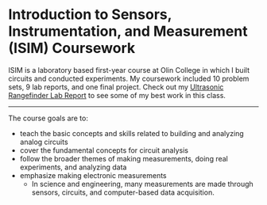 # Introduction to Sensors, Instrumentation, and Measurement (ISIM) Coursework

ISIM is a laboratory based first-year course at Olin College in which I built circuits and conducted experiments. My coursework included 10 problem sets, 9 lab reports, and one final project. Check out my [Ultrasonic Rangefinder Lab Report](https://github.com/liloheinrich/ISIM/blob/main/BestAssignments/ISIM_Lab_Report_10_Ultrasonic.pdf) to see some of my best work in this class.

-------------------------

The course goals are to:

- teach the basic concepts and skills related to building and analyzing analog circuits
- cover the fundamental concepts for circuit analysis
- follow the broader themes of making measurements, doing real experiments, and analyzing data
- emphasize making electronic measurements
  - In science and engineering, many measurements are made through sensors, circuits, and computer-based data acquisition.
